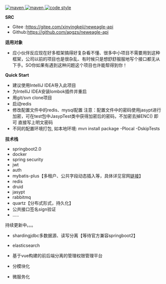 <p>

  <a href="https://gitee.com/xinyingkeji/neweagle-api/wikis">
    <img alt="maven" src="https://img.shields.io/badge/%E5%BC%80%E5%8F%91%E6%96%87%E6%A1%A3-10%25-orange.svg">
  </a>
  <a href="#">
    <img alt="maven" src="https://img.shields.io/badge/version-v1.0.0-green.svg">
  </a>

  <a href="https://www.apache.org/licenses/LICENSE-2.0">
    <img alt="code style" src="https://img.shields.io/badge/license-Apache%202-4EB1BA.svg?style=flat-square">
  </a>
</p> 

**SRC** 
- Gitee :https://gitee.com/xinyingkeji/neweagle-api
- Github:https://github.com/apgzs/neweagle-api

**适用对象** 
- 应小伙伴反应现在好多框架搞得好复杂看不懂、很多中小项目不需要用到这种框架，公司以前的项目也是很杂乱、有时候只是想舒舒服服地写个接口都无从下手。SO你如果有遇到这种问题这个项目也许能帮得到你！

 **Quick Start** 
- 建议使用IntelliJ IDEA导入此项目
- 为IntelliJ IDEA安装lombok插件并重启
- 用git/svn clone项目
- 启动redis
- 修改配置文件中的redis、mysql配置  注意：配置文件中的密码使用jasypt进行加密，可在test包中JasypTest类中获得加密后的密码，不加密去掉ENC() 即可  直接写上明文密码
- 不同的配置环境打包, 如本地环境: mvn install package -Plocal -DskipTests

 **技术栈** 
- springboot2.0
- docker
- spring security
- jwt
- auth
- mybatis-plus【多租户、公共字段动态插入等，具体详见官网[链接](http://mp.baomidou.com)】
- redis
- druid
- jasypt
- rabbitmq
- quartz【分布式形式，持久化】
- 公共接口签名sign验证
- .....

持续更新中。。。
- shardingjdbc多数据源、读写分离【等待官方兼容springboot2】
- elasticsearch
- 基于vue构建的前后端分离的管理权限管理平台

- 分模块化

- 微服务化
